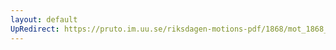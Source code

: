 ```yaml
---
layout: default
UpRedirect: https://pruto.im.uu.se/riksdagen-motions-pdf/1868/mot_1868__ak__144/mot_1868__ak__144-001.pdf
---
```

